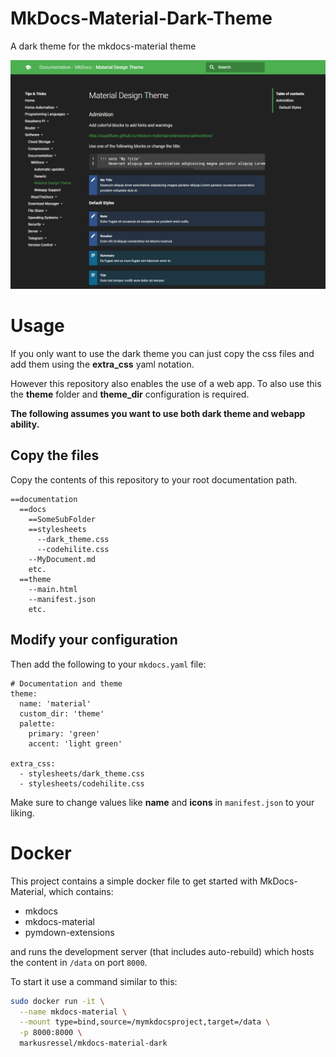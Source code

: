 # MkDocs-Material-Dark-Theme
A dark theme for the mkdocs-material theme

![Example Image](MkDocs-Material-Dark.png)

# Usage

If you only want to use the dark theme you can just copy the css files and add them 
using the **extra_css** yaml notation.

However this repository also enables the use of a web app.
To also use this the **theme** folder and **theme_dir** configuration is required.

**The following assumes you want to use both dark theme and webapp ability.**

## Copy the files

Copy the contents of this repository to your root documentation path.

```
==documentation
  ==docs
    ==SomeSubFolder
    ==stylesheets
      --dark_theme.css
      --codehilite.css
    --MyDocument.md
    etc.
  ==theme
    --main.html
    --manifest.json
    etc.
```

## Modify your configuration

Then add the following to your ```mkdocs.yaml``` file:

```
# Documentation and theme
theme:
  name: 'material'
  custom_dir: 'theme'
  palette:
    primary: 'green'
    accent: 'light green'

extra_css:
  - stylesheets/dark_theme.css
  - stylesheets/codehilite.css
```

Make sure to change values like **name** and **icons** in ```manifest.json``` to your liking.

# Docker

This project contains a simple docker file to get started with MkDocs-Material, which contains:

* mkdocs
* mkdocs-material
* pymdown-extensions

and runs the development server (that includes auto-rebuild) which hosts the content in `/data` on port `8000`.

To start it use a command similar to this:

```bash script
sudo docker run -it \
  --name mkdocs-material \
  --mount type=bind,source=/mymkdocsproject,target=/data \
  -p 8000:8000 \
  markusressel/mkdocs-material-dark
```
